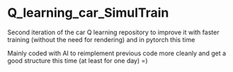 # Q_learning_car_SimulTrain
Second iteration of the car Q learning repository to improve it with faster training (without the need for rendering) and in pytorch this time

Mainly coded with AI to reimplement previous code more cleanly and get a good structure this time (at least for one day) =)
